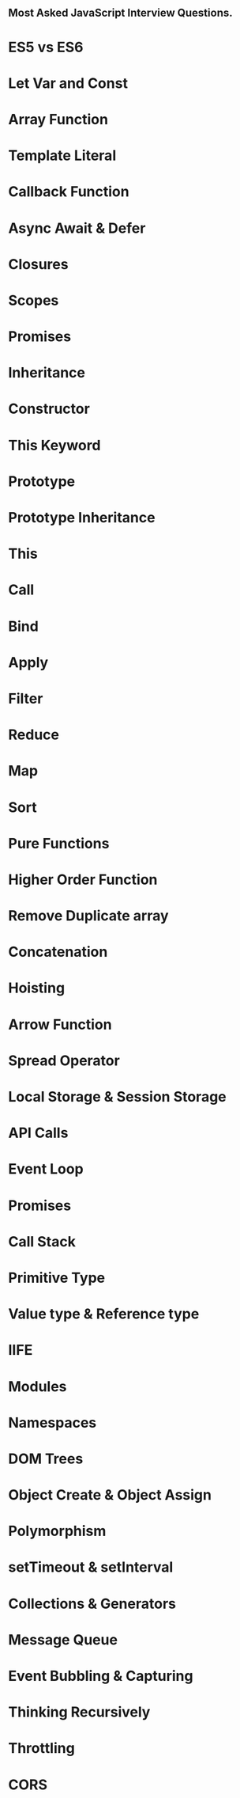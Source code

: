 ## Most Asked JavaScript Interview Questions.
# ES5 vs ES6
# Let Var and Const
# Array Function
# Template Literal
# Callback Function
# Async Await & Defer
# Closures
# Scopes
# Promises
# Inheritance
# Constructor
# This Keyword
# Prototype
# Prototype Inheritance
# This
# Call
# Bind
# Apply
# Filter
# Reduce
# Map
# Sort
# Pure Functions
# Higher Order Function
# Remove Duplicate array
# Concatenation
# Hoisting
# Arrow Function
# Spread Operator
# Local Storage & Session Storage
# API Calls
# Event Loop
# Promises
# Call Stack
# Primitive Type
# Value type & Reference type
# IIFE
# Modules
# Namespaces
# DOM Trees
# Object Create & Object Assign
# Polymorphism
# setTimeout & setInterval
# Collections & Generators
# Message Queue
# Event Bubbling & Capturing
# Thinking Recursively
# Throttling
# CORS
